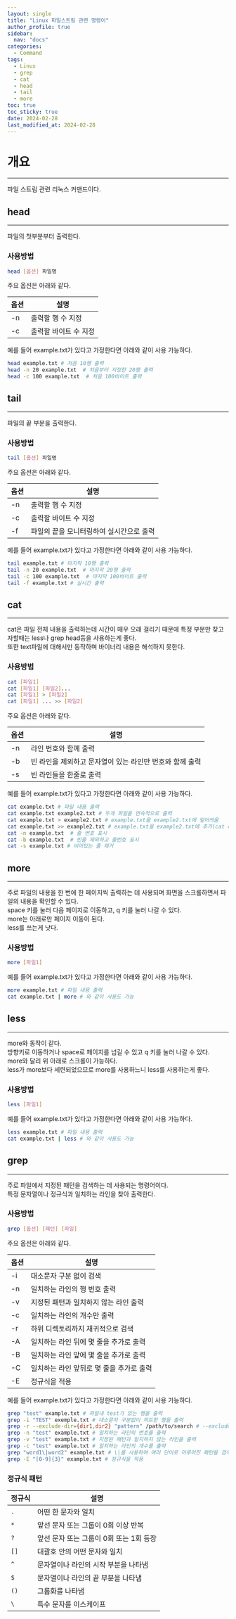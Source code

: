 ```yaml
---
layout: single
title: "Linux 파일스트림 관련 명령어"
author_profile: true
sidebar:
  nav: "docs"
categories: 
  - Command
tags:
  - Linux
  - grep
  - cat
  - head
  - tail
  - more
toc: true
toc_sticky: true
date: 2024-02-28
last_modified_at: 2024-02-28
---
```


# 개요
---

파일 스트림 관련 리눅스 커맨드이다.


## head
---

파일의 첫부분부터 출력한다.

### 사용방법

```bash
head [옵션] 파일명
```

주요 옵션은 아래와 같다.

| 옵션 | 설명                |
|------|---------------------|
| -n   | 출력할 행 수 지정       |
| -c   | 출력할 바이트 수 지정     |

예를 들어 example.txt가 있다고 가정한다면 아래와 같이 사용 가능하다.

```bash
head example.txt # 처음 10행 출력
head -n 20 example.txt  # 처음부터 지정한 20행 출력
head -c 100 example.txt  # 처음 100바이트 출력
```

## tail
---

파일의 끝 부분을 출력한다.

### 사용방법

```bash
tail [옵션] 파일명
```

주요 옵션은 아래와 같다.

| 옵션 | 설명                |
|------|---------------------|
| -n   | 출력할 행 수 지정     |
| -c   | 출력할 바이트 수 지정     |
| -f   | 파일의 끝을 모니터링하여 실시간으로 출력     |

예를 들어 example.txt가 있다고 가정한다면 아래와 같이 사용 가능하다.

```bash
tail example.txt # 마지막 10행 출력
tail -n 20 example.txt  # 마지막 20행 출력
tail -c 100 example.txt  # 마지막 100바이트 출력
tail -f example.txt # 실시간 출력
```

## cat
---

cat은 파일 전체 내용을 출력하는데 시간이 매우 오래 걸리기 때문에 특정 부분만 찾고자할때는 less나 grep head등을 사용하는게 좋다.  
또한 text파일에 대해서만 동작하며 바이너리 내용은 해석하지 못한다.

### 사용방법

```bash
cat [파일1]
cat [파일1] [파일2]...
cat [파일1] > [파일2]
cat [파일1] ... >> [파일2]
```

주요 옵션은 아래와 같다.

| 옵션 | 설명                |
|------|---------------------|
| -n   | 라인 번호와 함께 출력     |
| -b   | 빈 라인을 제외하고 문자열이 있는 라인만 번호와 함께 출력     |
| -s   | 빈 라인들을 한줄로 출력     |

예를 들어 example.txt가 있다고 가정한다면 아래와 같이 사용 가능하다.  

```bash
cat example.txt # 파일 내용 출력
cat example.txt example2.txt # 두개 파일을 연속적으로 출력
cat example.txt > example2.txt # example.txt을 example2.txt에 덮어씌움
cat example.txt >> example2.txt # example.txt을 example2.txt에 추가(cat example.txt example2.txt >> example3.txt와 같이 사용 가능)
cat -n example.txt  # 줄 번호 표시
cat -b example.txt  # 빈줄 제외하고 줄번호 표시
cat -s example.txt # 비어있는 줄 제거
```

## more
---

주로 파일의 내용을 한 번에 한 페이지씩 출력하는 데 사용되며 화면을 스크롤하면서 파일의 내용을 확인할 수 있다.  
space 키를 눌러 다음 페이지로 이동하고, q 키를 눌러 나갈 수 있다.  
more는 아래로만 페이지 이동이 된다.  
less를 쓰는게 낫다.

### 사용방법

```bash
more [파일1]
```

예를 들어 example.txt가 있다고 가정한다면 아래와 같이 사용 가능하다.

```bash
more example.txt # 파일 내용 출력
cat example.txt | more # 와 같이 사용도 가능
```

## less
---

more와 동작이 같다.  
방향키로 이동하거나 space로 페이지를 넘길 수 있고 q 키를 눌러 나갈 수 있다.  
more와 달리 위 아래로 스크롤이 가능하다.  
less가 more보다 세련되었으므로 more를 사용하느니 less를 사용하는게 좋다.  

### 사용방법

```bash
less [파일1]
```

예를 들어 example.txt가 있다고 가정한다면 아래와 같이 사용 가능하다.

```bash
less example.txt # 파일 내용 출력
cat example.txt | less # 와 같이 사용도 가능
```

## grep
---

주로 파일에서 지정된 패턴을 검색하는 데 사용되는 명령어이다.  
특정 문자열이나 정규식과 일치하는 라인을 찾아 출력한다.

### 사용방법

```bash
grep [옵션] [패턴] [파일]
```

주요 옵션은 아래와 같다.

| 옵션 | 설명                               |
|------|------------------------------------|
| -i   | 대소문자 구분 없이 검색            |
| -n   | 일치하는 라인의 행 번호 출력      |
| -v   | 지정된 패턴과 일치하지 않는 라인 출력  |
| -c   | 일치하는 라인의 개수만 출력       |
| -r   | 하위 디렉토리까지 재귀적으로 검색  |
| -A   | 일치하는 라인 뒤에 몇 줄을 추가로 출력 |
| -B   | 일치하는 라인 앞에 몇 줄을 추가로 출력 |
| -C   | 일치하는 라인 앞뒤로 몇 줄을 추가로 출력 |
| -E   | 정규식을 적용 |


예를 들어 example.txt가 있다고 가정한다면 아래와 같이 사용 가능하다.

```bash
grep "test" example.txt # 파일내 test가 있는 행을 출력
grep -i "TEST" exemple.txt # 대소문자 구분없이 히트한 행을 출력
grep -r --exclude-dir={dir1,dir2} "pattern" /path/to/search # --exclude-dir 옵션을 사용하여 특정 디렉터리를 제외
grep -n "test" example.txt # 일치하는 라인의 번호를 출력
grep -v "test" example.txt # 지정된 패턴과 일치하지 않는 라인을 출력
grep -c "test" example.txt # 일치하는 라인의 개수를 출력
grep "word1\|word2" example.txt # \|를 사용하여 여러 단어로 이루어진 패턴을 검색
grep -E "[0-9]{3}" example.txt # 정규식을 적용
```

### 정규식 패턴

| 정규식  | 설명                                      |
|---------|-------------------------------------------|
| `.`     | 어떤 한 문자와 일치                      |
| `*`     | 앞선 문자 또는 그룹이 0회 이상 반복      |
| `?`     | 앞선 문자 또는 그룹이 0회 또는 1회 등장 |
| `[]`    | 대괄호 안의 어떤 문자와 일치            |
| `^`     | 문자열이나 라인의 시작 부분을 나타냄      |
| `$`     | 문자열이나 라인의 끝 부분을 나타냄        |
| `()`    | 그룹화를 나타냄                           |
| `\`     | 특수 문자를 이스케이프                    |
